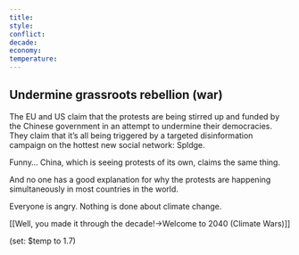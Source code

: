 ```yaml
---
title: 
style: 
conflict: 
decade: 
economy: 
temperature: 
---
```


## Undermine grassroots rebellion (war)


The EU and US claim that the protests are being stirred up and funded by the Chinese government in an attempt to undermine their democracies. They claim that it’s all being triggered by a targeted disinformation campaign on the hottest new social network: Spldge.

Funny… China, which is seeing protests of its own, claims the same thing.

And no one has a good explanation for why the protests are happening simultaneously in most countries in the world.

Everyone is angry. Nothing is done about climate change.

[[Well, you made it through the decade!->Welcome to 2040 (Climate Wars)]]

(set: $temp to 1.7)
